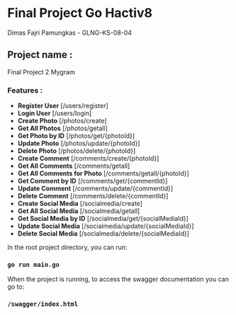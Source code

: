 # Final Project Go Hactiv8

Dimas Fajri Pamungkas - GLNG-KS-08-04

## Project name :
Final Project 2 Mygram

### Features :
- **Register User** [/users/register]
- **Login User** [/users/login]
- **Create Photo** [/photos/create]
- **Get All Photos** [/photos/getall]
- **Get Photo by ID** [/photos/get/{photoId}]
- **Update Photo** [/photos/update/{photoId}]
- **Delete Photo** [/photos/delete/{photoId}]
- **Create Comment** [/comments/create/{photoId}]
- **Get All Comments** [/comments/getall]
- **Get All Comments for Photo** [/comments/getall/{photoId}]
- **Get Comment by ID** [/comments/get/{commentId}]
- **Update Comment** [/comments/update/{commentId}]
- **Delete Comment** [/comments/delete/{commentId}]
- **Create Social Media** [/socialmedia/create]
- **Get All Social Media** [/socialmedia/getall]
- **Get Social Media by ID** [/socialmedia/get/{socialMediaId}]
- **Update Social Media** [/socialmedia/update/{socialMediaId}]
- **Delete Social Media** [/socialmedia/delete/{socialMediaId}]

In the root project directory, you can run:

### `go run main.go`

When the project is running, to access the swagger documentation you can go to:

### `/swagger/index.html`
